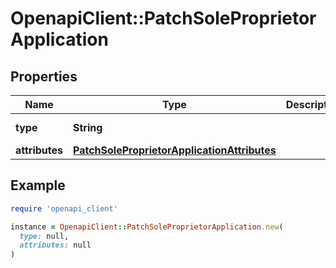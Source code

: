 # OpenapiClient::PatchSoleProprietorApplication

## Properties

| Name | Type | Description | Notes |
| ---- | ---- | ----------- | ----- |
| **type** | **String** |  | [default to &#39;individualApplication&#39;] |
| **attributes** | [**PatchSoleProprietorApplicationAttributes**](PatchSoleProprietorApplicationAttributes.md) |  |  |

## Example

```ruby
require 'openapi_client'

instance = OpenapiClient::PatchSoleProprietorApplication.new(
  type: null,
  attributes: null
)
```

